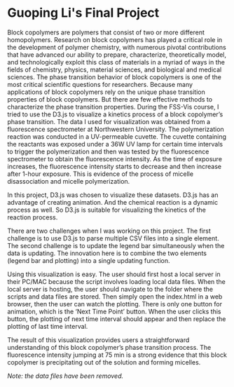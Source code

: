 # Guoping Li's Final Project


Block copolymers are polymers that consist of two or more different homopolymers. Research on block copolymers has played a critical role in the development of polymer chemistry, with numerous pivotal contributions that have advanced our ability to prepare, characterize, theoretically model, and technologically exploit this class of materials in a myriad of ways in the fields of chemistry, physics, material sciences, and biological and medical sciences. The phase transition behavior of block copolymers is one of the most critical scientific questions for researchers. Because many applications of block copolymers rely on the unique phase transition properties of block copolymers. But there are few effective methods to characterize the phase transition properties. During the FSS-Vis course, I tried to use the D3.js to visualize a kinetics process of a block copolymer’s phase transition. The data I used for visualization was obtained from a fluorescence spectrometer at Northwestern University. The polymerization reaction was conducted in a UV-permeable cuvette. The cuvette containing the reactants was exposed under a 36W UV lamp for certain time intervals to trigger the polymerization and then was tested by the fluorescence spectrometer to obtain the fluorescence intensity. As the time of exposure increases, the fluorescence intensity starts to decrease and then increase after 1-hour exposure. This is evidence of the process of micelle disassociation and micelle polymerization.
 

In this project, D3.js was chosen to visualize these datasets. D3.js has an advantage of creating animation. And the chemical reaction is a dynamic process as well. So D3.js is suitable for visualizing the kinetics of the reaction process.
 

There are two challenges when I was working on this project. The first challenge is to use D3.js to parse multiple CSV files into a single element. The second challenge is to update the legend bar simultaneously when the data is updating. The innovation here is to combine the two elements (legend bar and plotting) into a single updating function.
 

Using this visualization is easy. The user should first host a local server in their PC/MAC because the script involves loading local data files. When the local server is hosting, the user should navigate to the folder where the scripts and data files are stored. Then simply open the index.html in a web browser, then the user can watch the plotting. There is only one button for animation, which is the ‘Next Time Point’ button. When the user clicks this button, the plotting of next time interval should appear and then replace the plotting of last time interval.
 

The result of this visualization provides users a straightforward understanding of this block copolymer’s phase transition process. The fluorescence intensity jumping at 75 min is a strong evidence that this block copolymer is precipitating out of the solution and forming micelles.


*Note: the data files have been removed.*
